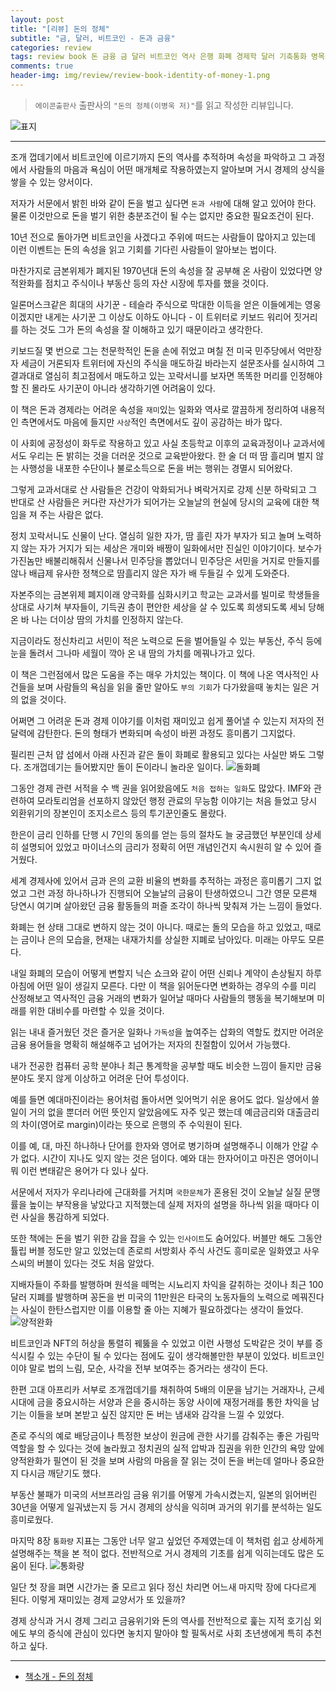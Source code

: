 ```yaml
---  
layout: post  
title: "[리뷰] 돈의 정체"  
subtitle: "금, 달러, 비트코인 - 돈과 금융"  
categories: review  
tags: review book 돈 금융 금 달러 비트코인 역사 은행 화폐 경제학 달러 기축통화 명목화폐 비트코인 통화량 지표       
comments: true  
header-img: img/review/review-book-identity-of-money-1.png
---  
```

  
> `에이콘출판사` 출판사의 `"돈의 정체(이병욱 저)"`를 읽고 작성한 리뷰입니다.  

![표지](https://theorydb.github.io/assets/img/review/review-book-identity-of-money-1.png)  

---

조개 껍데기에서 비트코인에 이르기까지 돈의 역사를 추적하며 속성을 파악하고 그 과정에서 사람들의 마음과 욕심이 어떤 매개체로 작용하였는지 알아보며 거시 경제의 상식을 쌓을 수 있는 양서이다.

저자가 서문에서 밝힌 바와 같이 돈을 벌고 싶다면 `돈과 사람`에 대해 알고 있어야 한다. 물론 이것만으로 돈을 벌기 위한 충분조건이 될 수는 없지만 중요한 필요조건이 된다.

10년 전으로 돌아가면 비트코인을 사겠다고 주위에 떠드는 사람들이 많아지고 있는데 이런 이벤트는 돈의 속성을 읽고 기회를 기다린 사람들이 알아보는 법이다. 

마찬가지로 금본위제가 폐지된 1970년대 돈의 속성을 잘 공부해 온 사람이 있었다면 양적완화를 점치고 주식이나 부동산 등의 자산 시장에 투자를 했을 것이다. 

일론머스크같은 희대의 사기꾼 - 테슬라 주식으로 막대한 이득을 얻은 이들에게는 영웅이겠지만 내게는 사기꾼 그 이상도 이하도 아니다 - 이 트위터로 키보드 워리어 짓거리를 하는 것도 그가 돈의 속성을 잘 이해하고 있기 때문이라고 생각한다. 

키보드질 몇 번으로 그는 천문학적인 돈을 손에 쥐었고 며칠 전 미국 민주당에서 억만장자 세금이 거론되자 트위터에 자신의 주식을 매도하길 바라는지 설문조사를 실시하여 그 결과대로 열심히 최고점에서 매도하고 있는 꼬락서니를 보자면 똑똑한 머리를 인정해야 할 진 몰라도 사기꾼이 아니라 생각하기엔 어려움이 있다.

이 책은 돈과 경제라는 어려운 속성을 `재미`있는 일화와 역사로 깔끔하게 정리하여 내용적인 측면에서도 마음에 들지만 `사상`적인 측면에서도 깊이 공감하는 바가 많다. 

이 사회에 공정성이 화두로 작용하고 있고 사실 초등학교 이후의 교육과정이나 교과서에서도 우리는 돈 밝히는 것을 더러운 것으로 교육받아왔다. 한 술 더 떠 땀 흘리며 벌지 않는 사행성을 내포한 수단이나 불로소득으로 돈을 버는 행위는 경멸시 되어왔다. 

그렇게 교과서대로 산 사람들은 건강이 악화되거나 벼락거지로 강제 신분 하락되고 그 반대로 산 사람들은 커다란 자산가가 되어가는 오늘날의 현실에 당시의 교육에 대한 책임을 져 주는 사람은 없다. 

정치 꼬락서니도 신물이 난다. 열심히 일한 자가, 땀 흘린 자가 부자가 되고 놀며 노력하지 않는 자가 거지가 되는 세상은 개미와 배짱이 일화에서만 진실인 이야기이다. 보수가 가진놈만 배불리해줘서 신물나서 민주당을 뽑았더니 민주당은 서민을 거지로 만들지를 않나 배급제 유사한 정책으로 땀흘리지 않은 자가 배 두들길 수 있게 도와준다.

자본주의는 금본위제 폐지이래 양극화를 심화시키고 학교는 교과서를 빌미로 학생들을 상대로 사기쳐 부자들이, 기득권 층이 편안한 세상을 살 수 있도록 희생되도록 세뇌 당해온 바 나는 더이상 땀의 가치를 인정하지 않는다.

지금이라도 정신차리고 서민이 적은 노력으로 돈을 벌어들일 수 있는 부동산, 주식 등에 눈을 돌려서 그나마 세월이 깍아 온 내 땀의 가치를 메꿔나가고 있다. 

이 책은 그런점에서 많은 도움을 주는 매우 가치있는 책이다. 이 책에 나온 역사적인 사건들을 보며 사람들의 욕심을 읽을 줄만 알아도 `부의 기회`가 다가왔을때 놓치는 일은 거의 없을 것이다.

어쩌면 그 어려운 돈과 경제 이야기를 이처럼 재미있고 쉽게 풀어낼 수 있는지 저자의 전달력에 감탄한다. 돈의 형태가 변화되며 속성이 바뀐 과정도 흥미롭기 그지없다. 

필리핀 근처 얍 섬에서 아래 사진과 같은 돌이 화폐로 활용되고 있다는 사실만 봐도 그렇다. 조개껍데기는 들어봤지만 돌이 돈이라니 놀라운 일이다. 
![돌화폐](https://theorydb.github.io/assets/img/review/review-book-identity-of-money-2.png)  

그동안 경제 관련 서적을 수 백 권을 읽어왔음에도 `처음 접하는 일화`도 많았다. IMF와 관련하여 모라토리엄을 선포하지 않았던 행정 관료의 무능함 이야기는 처음 들었고 당시 외환위기의 장본인이 조지소르스 등의 투기꾼인줄도 몰랐다. 

한은이 금리 인하를 단행 시 7인의 동의를 얻는 등의 절차도 늘 궁금했던 부분인데 상세히 설명되어 있었고 마이너스의 금리가 정확히 어떤 개념인건지 속시원히 알 수 있어 즐거웠다.

세계 경제사에 있어서 금과 은의 교환 비율의 변화를 추적하는 과정은 흥미롭기 그지 없었고 그런 과정 하나하나가 진행되어 오늘날의 금융이 탄생하였으니 그간 영문 모른채 당연시 여기며 살아왔던 금융 활동들의 퍼즐 조각이 하나씩 맞춰져 가는 느낌이 들었다.

화폐는 현 상태 그대로 변하지 않는 것이 아니다. 때로는 돌의 모습을 하고 있었고, 때로는 금이나 은의 모습을, 현재는 내재가치를 상실한 지폐로 남아있다. 미래는 아무도 모른다. 

내일 화폐의 모습이 어떻게 변할지 닉슨 쇼크와 같이 어떤 신뢰나 계약이 손상될지 하루 아침에 어떤 일이 생길지 모른다. 다만 이 책을 읽어둔다면 변화하는 경우의 수를 미리 산정해보고 역사적인 금융 거래의 변화가 일어날 때마다 사람들의 행동을 복기해보며 미래를 위한 대비수를 마련할 수 있을 것이다. 

읽는 내내 즐거웠던 것은 즐거운 일화나 `가독성`을 높여주는 삽화의 역할도 컸지만 어려운 금융 용어들을 명확히 해설해주고 넘어가는 저자의 친절함이 있어서 가능했다.

내가 전공한 컴퓨터 공학 분야나 최근 통계학을 공부할 때도 비슷한 느낌이 들지만 금융 분야도 못지 않게 이상하고 어려운 단어 투성이다. 

예를 들면 예대마진이라는 용어처럼 돌아서면 잊어먹기 쉬운 용어도 없다. 일상에서 쓸 일이 거의 없을 뿐더러 어떤 뜻인지 알았음에도 자주 잊곤 했는데 예금금리와 대출금리의 차이(영어로 margin)이라는 뜻으로 은행의 주 수익원이 된다.

이를 예, 대, 마진 하나하나 단어를 한자와 영어로 병기하며 설명해주니 이해가 안갈 수가 없다. 시간이 지나도 잊지 않는 것은 덤이다. 예와 대는 한자어이고 마진은 영어이니 뭐 이런 변태같은 용어가 다 있나 싶다.

서문에서 저자가 우리나라에 근대화를 거치며 `국한문체`가 혼용된 것이 오늘날 실질 문맹률을 높이는 부작용을 낳았다고 지적했는데 실제 저자의 설명을 하나씩 읽을 때마다 이런 사실을 통감하게 되었다.

또한 책에는 돈을 벌기 위한 감을 잡을 수 있는 `인사이트`도 숨어있다. 버블만 해도 그동안 튤립 버블 정도만 알고 있었는데 존로릐 서방회사 주식 사건도 흥미로운 일화였고 사우스씨의 버블이 있다는 것도 처음 알았다.

지배자들이 주화를 발행하며 원석을 떼먹는 시뇨리지 차익을 갈취하는 것이나 최근 100달러 지폐를 발행하며 꽁돈을 번 미국의 11만원은 타국의 노동자들의 노력으로 메꿔진다는 사실이 한탄스럽지만 이를 이용할 줄 아는 지혜가 필요하겠다는 생각이 들었다. 
![양적완화](https://theorydb.github.io/assets/img/review/review-book-identity-of-money-3.png)  

비트코인과 NFT의 허상을 통렬히 꿰뚫을 수 있었고 이런 사행성 도박같은 것이 부를 증식시킬 수 있는 수단이 될 수 있다는 점에도 깊이 생각해볼만한 부분이 있었다. 비트코인이야 말로 법의 느림, 모순, 사각을 전부 보여주는 증거라는 생각이 든다.

한편 고대 아프리카 서부로 조개껍데기를 채취하여 5배의 이문을 남기는 거래자나, 근세 시대에 금을 중요시하는 서양과 은을 중시하는 동양 사이에 재정거래를 통한 차익을 남기는 이들을 보며 본받고 싶진 않지만 돈 버는 냄새와 감각을 느낄 수 있었다.

존로 주식의 예로 배당금이나 특정한 보상이 원금에 관한 사기를 감춰주는 좋은 가림막 역할을 할 수 있다는 것에 놀라웠고 정치권의 실적 압박과 집권을 위한 인간의 욕망 앞에 양적완화가 필연이 된 것을 보며 사람의 마음을 잘 읽는 것이 돈을 버는데 얼마나 중요한지 다시금 깨닫기도 했다.

부동산 불패가 미국의 서브프라임 금융 위기를 어떻게 가속시켰는지, 일본의 읽어버린 30년을 어떻게 일궈냈는지 등 거시 경제의 상식을 익히며 과거의 위기를 분석하는 일도 흥미로웠다.

마지막 8장 `통화량` 지표는 그동안 너무 알고 싶었던 주제였는데 이 책처럼 쉽고 상세하게 설명해주는 책을 본 적이 없다. 전반적으로 거시 경제의 기초를 쉽게 익히는데도 많은 도움이 된다.
![통화량](https://theorydb.github.io/assets/img/review/review-book-identity-of-money-4.png)  

일단 첫 장을 펴면 시간가는 줄 모르고 읽다 정신 차리면 어느새 마지막 장에 다다르게 된다. 이렇게 재미있는 경제 교양서가 또 있을까? 

경제 상식과 거시 경제 그리고 금융위기와 돈의 역사를 전반적으로 훑는 지적 호기심 외에도 부의 증식에 관심이 있다면 놓치지 말아야 할 필독서로 사회 초년생에게 특히 추천하고 싶다. 

---

* [책소개 - 돈의 정체](http://www.yes24.com/Product/Goods/104724128)


